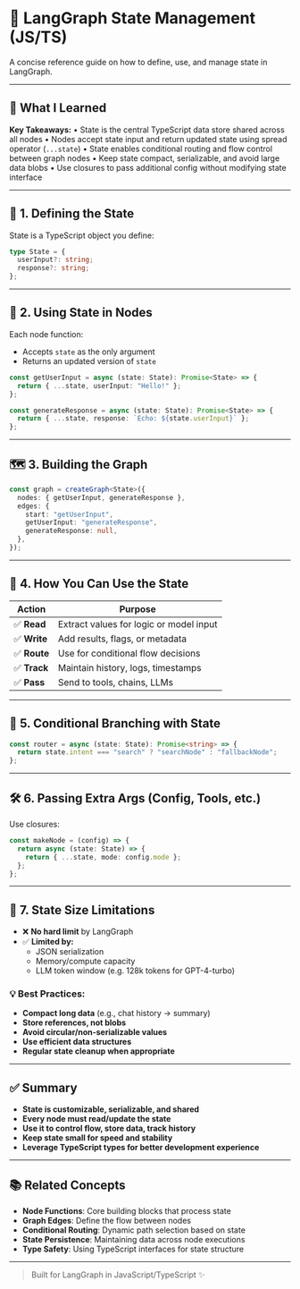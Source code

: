 
# 📘 LangGraph State Management (JS/TS)

A concise reference guide on how to define, use, and manage state in LangGraph.

---

## 🎯 What I Learned

**Key Takeaways:**
• State is the central TypeScript data store shared across all nodes
• Nodes accept state input and return updated state using spread operator (`...state`)
• State enables conditional routing and flow control between graph nodes
• Keep state compact, serializable, and avoid large data blobs
• Use closures to pass additional config without modifying state interface

---

## 🧱 1. Defining the State

State is a TypeScript object you define:

```typescript
type State = {
  userInput?: string;
  response?: string;
};
```

---

## 🚀 2. Using State in Nodes

Each node function:
- Accepts `state` as the only argument
- Returns an updated version of `state`

```typescript
const getUserInput = async (state: State): Promise<State> => {
  return { ...state, userInput: "Hello!" };
};

const generateResponse = async (state: State): Promise<State> => {
  return { ...state, response: `Echo: ${state.userInput}` };
};
```

---

## 🗺️ 3. Building the Graph

```typescript
const graph = createGraph<State>({
  nodes: { getUserInput, generateResponse },
  edges: {
    start: "getUserInput",
    getUserInput: "generateResponse",
    generateResponse: null,
  },
});
```

---

## 🧠 4. How You Can Use the State

| Action | Purpose |
|--------|---------|
| ✅ **Read** | Extract values for logic or model input |
| ✅ **Write** | Add results, flags, or metadata |
| ✅ **Route** | Use for conditional flow decisions |
| ✅ **Track** | Maintain history, logs, timestamps |
| ✅ **Pass** | Send to tools, chains, LLMs |

---

## 🔀 5. Conditional Branching with State

```typescript
const router = async (state: State): Promise<string> => {
  return state.intent === "search" ? "searchNode" : "fallbackNode";
};
```

---

## 🛠 6. Passing Extra Args (Config, Tools, etc.)

Use closures:

```typescript
const makeNode = (config) => {
  return async (state: State) => {
    return { ...state, mode: config.mode };
  };
};
```

---

## 📏 7. State Size Limitations

- ❌ **No hard limit** by LangGraph
- ✅ **Limited by:**
  - JSON serialization
  - Memory/compute capacity
  - LLM token window (e.g. 128k tokens for GPT-4-turbo)

### 💡 Best Practices:
- **Compact long data** (e.g., chat history → summary)
- **Store references, not blobs**
- **Avoid circular/non-serializable values**
- **Use efficient data structures**
- **Regular state cleanup when appropriate**

---

## ✅ Summary

- **State is customizable, serializable, and shared**
- **Every node must read/update the state**
- **Use it to control flow, store data, track history**
- **Keep state small for speed and stability**
- **Leverage TypeScript types for better development experience**

---

## 📚 Related Concepts

- **Node Functions**: Core building blocks that process state
- **Graph Edges**: Define the flow between nodes
- **Conditional Routing**: Dynamic path selection based on state
- **State Persistence**: Maintaining data across node executions
- **Type Safety**: Using TypeScript interfaces for state structure

---

> Built for LangGraph in JavaScript/TypeScript ✨
